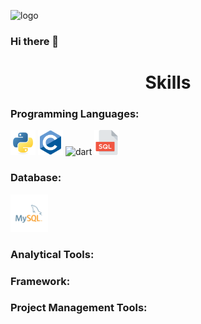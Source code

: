 ![logo]()
### Hi there 👋

<h1 align="center">Skills</h1>
<h3 align="left"> Programming Languages:</h3>
<p align = "left"> 
  <img src="https://raw.githubusercontent.com/devicons/devicon/master/icons/python/python-original.svg" alt="python" width="40" height="40"/>
  <img src="https://raw.githubusercontent.com/devicons/devicon/master/icons/c/c-original.svg" alt="c" width="40" height="40"/>
  <img src="https://www.vectorlogo.zone/logos/dartlang/dartlang-icon.svg" alt="dart" width="40" height="40"/>
  <img src="assets/sql.svg" alt="sql" width="40" height="40"/>
  
</p>
<h3 align="left"> Database:</h3>
<p align = "left"> 
  <img src="assets/mysql.svg" alt="sql" width="60" height="60"/>

</p>
<h3 align="left"> Analytical Tools:</h3>
<h3 align="left"> Framework:</h3>
<h3 align="left"> Project Management Tools:</h3>



